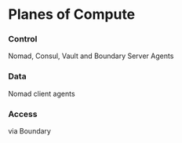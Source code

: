 # Planes of Compute

### Control
Nomad, Consul, Vault and Boundary Server Agents

### Data
Nomad client agents

### Access
via Boundary